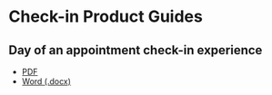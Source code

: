 # Check-in Product Guides

## Day of an appointment check-in experience

- [PDF](https://github.com/department-of-veterans-affairs/va.gov-team/files/8158576/CHECK-IN_PRODUCT_GUIDE.pdf)
- [Word (.docx)](https://github.com/department-of-veterans-affairs/va.gov-team/files/8158579/CHECK-IN_PRODUCT_GUIDE.docx)
